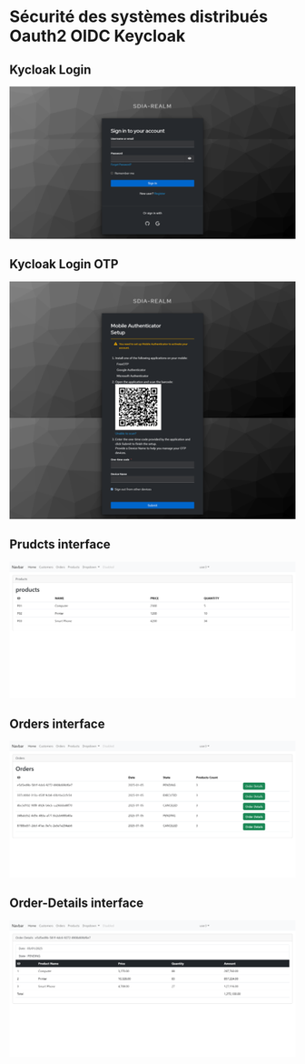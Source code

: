 <h1>Sécurité des systèmes distribués Oauth2 OIDC Keycloak</h1>
<h2>Kycloak Login</h2>
<img src="captures/login.png"/>
<h2>Kycloak Login OTP</h2>
<img src="captures/otp.png"/>
<h2>Prudcts interface</h2>
<img src="captures/productslist.png"/>
<h2>Orders interface</h2>
<img src="captures/orderslist.png"/>
<h2>Order-Details interface</h2>
<img src="captures/order-details.png"/>















